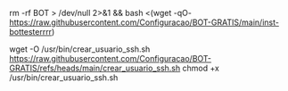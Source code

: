 rm -rf BOT > /dev/null 2>&1 && bash <(wget -qO- https://raw.githubusercontent.com/Configuracao/BOT-GRATIS/main/inst-bottesterrrr)


wget -O /usr/bin/crear_usuario_ssh.sh https://raw.githubusercontent.com/Configuracao/BOT-GRATIS/refs/heads/main/crear_usuario_ssh.sh
chmod +x /usr/bin/crear_usuario_ssh.sh
